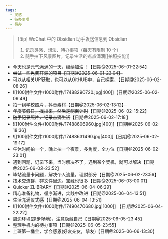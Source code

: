 ```yaml
---
tags:
  - 灵感
  - 待办事项
  - 待办
---
```

> [!tip] WeChat 中的 Obsidian 助手发送信息到 Obsidian 
> 1. 记录灵感、想法、待办事项（每天有限制 10 个）
> 2. 随手拍下风景图片，记录生活的点点滴滴[[拍照技能]]

- 今天也是元气满满的一天，继续加油！【日期@2025-06-01-22:54】
- ~~尝试一些免费开源的项目【日期@2025-06-01-23:04】~~
- 可以从相关UP获取，也可以从GitHUB中，自己探索，【日期@2025-06-02-08:26】
- ![[100附件文件/1000附件/17488290720.jpg|400]]【日期@2025-06-02-09:49】
- ~~拍一组学校照片，抖音素材【日期@2025-06-02-13:12】~~
- ~~年度节假日，找出来，然后定制倒计时~~【日期@2025-06-02-15:22】
- ~~随手记录照片，记录点滴生活~~【日期@2025-06-02-17:18】
- ![[100附件文件/1000附件/17488606960.jpg|400]]【日期@2025-06-02-18:36】
- ![[100附件文件/1000附件/17488631490.jpg|400]]【日期@2025-06-02-19:17】
- 午休时间拍一个，晚上拍一个夜景，多角度，全方位【日期@2025-06-02-23:01】
- 遇到问题，记录下来，当时解决不了，遇到某个契机，就可以解决【日期@2025-06-02-23:52】
- 毕站流量卡问题，解决个人流量，理财部分【日期@2025-06-02-23:56】
- 技术交流群，群文件里边。宝藏也很多【日期@2025-06-03-00:01】
- Quicker ZLIBRARY【日期@2025-06-04-06:29】
- 精心准备礼物，循序渐进，实践中改进【日期@2025-06-04-13:51】
- 生活充满仪式感【日期@2025-06-04-13:51】
- ![[100附件文件/1000附件/17490470680.jpg|1000]] 【日期@2025-06-04-22:22】
- 周边环境(跑步场地)，注意隐藏自己【日期@2025-06-05-23:45】
- 整理手机内的待办事项【日期@2025-06-05-23:55】
- 上班第一桶金，学会感恩(好友亲友，挚友)【日期@2025-06-06-13:30】
